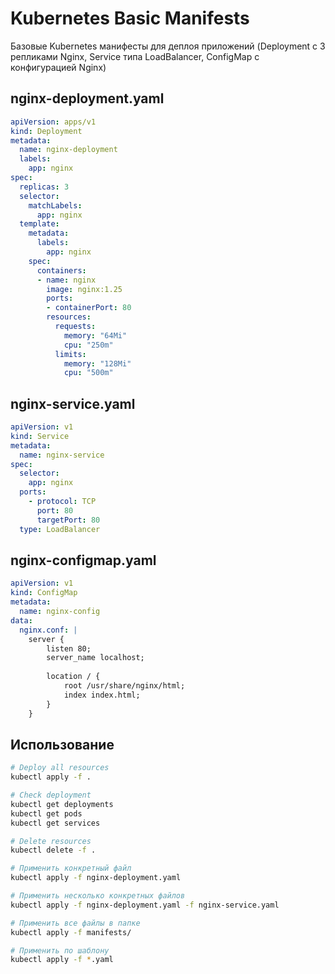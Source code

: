 # Kubernetes Basic Manifests

Базовые Kubernetes манифесты для деплоя приложений (Deployment с 3 репликами Nginx, Service типа LoadBalancer, ConfigMap с конфигурацией Nginx)

## nginx-deployment.yaml
```yaml
apiVersion: apps/v1
kind: Deployment
metadata:
  name: nginx-deployment
  labels:
    app: nginx
spec:
  replicas: 3
  selector:
    matchLabels:
      app: nginx
  template:
    metadata:
      labels:
        app: nginx
    spec:
      containers:
      - name: nginx
        image: nginx:1.25
        ports:
        - containerPort: 80
        resources:
          requests:
            memory: "64Mi"
            cpu: "250m"
          limits:
            memory: "128Mi"
            cpu: "500m"
```
## nginx-service.yaml
```yaml
apiVersion: v1
kind: Service
metadata:
  name: nginx-service
spec:
  selector:
    app: nginx
  ports:
    - protocol: TCP
      port: 80
      targetPort: 80
  type: LoadBalancer
```
## nginx-configmap.yaml
```yaml
apiVersion: v1
kind: ConfigMap
metadata:
  name: nginx-config
data:
  nginx.conf: |
    server {
        listen 80;
        server_name localhost;
        
        location / {
            root /usr/share/nginx/html;
            index index.html;
        }
    }
```
## Использование
```bash
# Deploy all resources
kubectl apply -f .

# Check deployment
kubectl get deployments
kubectl get pods
kubectl get services

# Delete resources
kubectl delete -f .

# Применить конкретный файл
kubectl apply -f nginx-deployment.yaml

# Применить несколько конкретных файлов
kubectl apply -f nginx-deployment.yaml -f nginx-service.yaml

# Применить все файлы в папке
kubectl apply -f manifests/

# Применить по шаблону
kubectl apply -f *.yaml
```

